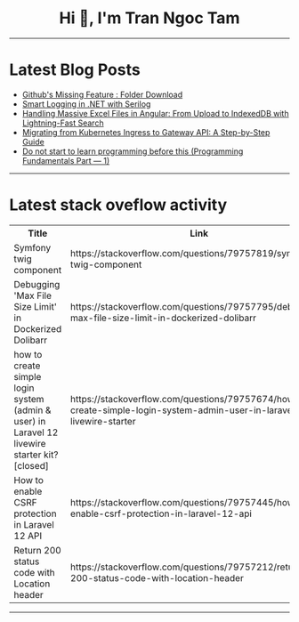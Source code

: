 <h1 align="center">Hi 👋, I'm Tran Ngoc Tam</h1>

---

# Latest Blog Posts 
<!-- BLOG-POST-LIST:START -->
- [Github&#39;s Missing Feature : Folder Download](https://dev.to/fact_king_2b3f0de5ca7b3d3/githubs-missing-feature-folder-download-4g6n)
- [Smart Logging in .NET with Serilog](https://dev.to/gaatif/smart-logging-in-net-with-serilog-6n3)
- [Handling Massive Excel Files in Angular: From Upload to IndexedDB with Lightning-Fast Search](https://dev.to/aniruddha_deb_ng/handling-massive-excel-files-in-angular-from-upload-to-indexeddb-with-lightning-fast-search-p8n)
- [Migrating from Kubernetes Ingress to Gateway API: A Step-by-Step Guide](https://dev.to/kelvinmanavar/migrating-from-kubernetes-ingress-to-gateway-api-a-step-by-step-guide-5bhi)
- [Do not start to learn programming before this &lpar;Programming Fundamentals Part — 1&rpar;](https://dev.to/pixelandcode/do-not-start-to-learn-programming-before-this-programming-fundamentals-part-1-4a0n)
<!-- BLOG-POST-LIST:END -->

---

# Latest stack oveflow activity
<table>
  <tr><th>Title</th><th>Link</th></tr>
  <!-- STACKOVERFLOW:START --><tr><td>Symfony twig component</td><td>https://stackoverflow.com/questions/79757819/symfony-twig-component</td></tr><tr><td>Debugging &#39;Max File Size Limit&#39; in Dockerized Dolibarr</td><td>https://stackoverflow.com/questions/79757795/debugging-max-file-size-limit-in-dockerized-dolibarr</td></tr><tr><td>how to create simple login system &lpar;admin &amp; user&rpar; in Laravel 12 livewire starter kit? [closed]</td><td>https://stackoverflow.com/questions/79757674/how-to-create-simple-login-system-admin-user-in-laravel-12-livewire-starter</td></tr><tr><td>How to enable CSRF protection in Laravel 12 API</td><td>https://stackoverflow.com/questions/79757445/how-to-enable-csrf-protection-in-laravel-12-api</td></tr><tr><td>Return 200 status code with Location header</td><td>https://stackoverflow.com/questions/79757212/return-200-status-code-with-location-header</td></tr><!-- STACKOVERFLOW:END -->
</table>

---


